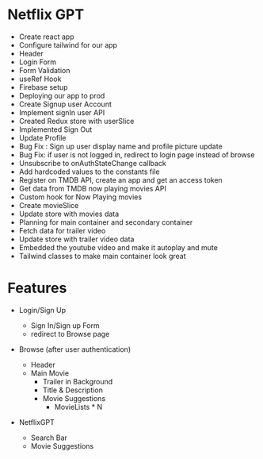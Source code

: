 # Netflix GPT

- Create react app
- Configure tailwind for our app
- Header
- Login Form 
- Form Validation
- useRef Hook
- Firebase setup
- Deploying our app to prod
- Create Signup user Account
- Implement signIn user API
- Created Redux store with userSlice
- Implemented Sign Out
- Update Profile
- Bug Fix : Sign up user display name and profile picture update
- Bug Fix: if user is not logged in, redirect to login page instead of browse
- Unsubscribe to onAuthStateChange callback
- Add hardcoded values to the constants file
- Register on TMDB API, create an app and get an access token
- Get data from TMDB now playing movies API
- Custom hook for Now Playing movies
- Create movieSlice
- Update store with movies data
- Planning for main container and secondary container
- Fetch data for trailer video
- Update store with trailer video data
- Embedded the youtube video and make it autoplay and mute
- Tailwind classes to make main container look great



# Features
- Login/Sign Up
    - Sign In/Sign up Form
    - redirect to Browse page

- Browse (after user authentication)
    - Header
    - Main Movie
        - Trailer in Background
        - Title & Description
        - Movie Suggestions
             - MovieLists * N

- NetflixGPT
    - Search Bar
    - Movie Suggestions